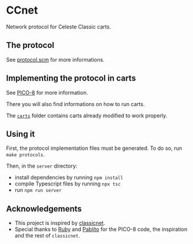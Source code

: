 # CCnet
Network protocol for Celeste Classic carts.

## The protocol
See [protocol.scm](protocol/protocol.scm) for more informations.

## Implementing the protocol in carts

See [PICO-8](pico8/README.md) for more information.

There you will also find informations on how to run carts.

The [`carts`](pico8/carts) folder contains carts already modified to work properly.

## Using it
First, the protocol implementation files must be generated.
To do so, run `make protocols`.

Then, in the `server` directory:
* install dependencies by running `npm install`
* compile Typescript files by running `npx tsc`
* run `npm run server`

## Acknowledgements
* This project is inspired by [classicnet](https://github.com/EvergreenGames/EvergreenGames.github.io/tree/master/classicnet).
* Special thanks to [Ruby](https://github.com/EvergreenGames) and [Pablito](https://github.com/probablypablito) for the PICO-8 code, the inspiration and the rest of `classicnet`.
